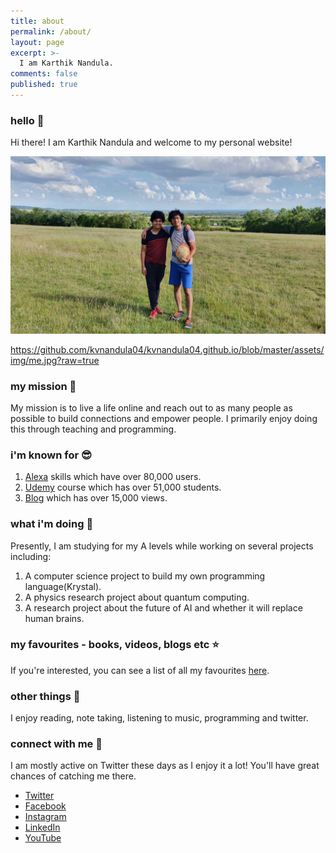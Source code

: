 ```yaml
---
title: about
permalink: /about/
layout: page
excerpt: >-
  I am Karthik Nandula.
comments: false
published: true
---
```


### hello 👋

Hi there! I am Karthik Nandula and welcome to my personal website! 

![Me on the right with my bro.](/assets/img/me.jpg)

https://github.com/kvnandula04/kvnandula04.github.io/blob/master/assets/img/me.jpg?raw=true

### my mission 💪

My mission is to live a life online and reach out to as many people as possible to build connections and empower people. I primarily enjoy doing this through teaching and programming.

### i'm known for 😎

1) [Alexa](https://www.amazon.co.uk/s?k=karthik+nandula&i=alexa-skills&ref=nb_sb_noss) skills which have over 80,000 users.  
2) [Udemy](https://www.udemy.com/user/karthik-nandula/) course which has over 51,000 students.  
3) [Blog](https://www.karsidonline.com/) which has over 15,000 views.  

### what i'm doing 📝

Presently, I am studying for my A levels while working on several projects including:

1) A computer science project to build my own programming language(Krystal).   
2) A physics research project about quantum computing.   
3) A research project about the future of AI and whether it will replace human brains.  

### my favourites - books, videos, blogs etc ⭐️

If you're interested, you can see a list of all my favourites [here](https://www.notion.so/karthiknandula/Favourites-2f30c202f6f74559b23773fbd48b0c00).

### other things 🤔

I enjoy reading, note taking, listening to music, programming and twitter.

### connect with me 🔗

I am mostly active on Twitter these days as I enjoy it a lot! You'll have great chances of catching me there. 

- [Twitter](https://twitter.com/nandulakarthik)
- [Facebook](https://www.facebook.com/karthiknandula1)
- [Instagram](https://www.instagram.com/apple.karthik1/?hl=en)
- [LinkedIn](https://uk.linkedin.com/in/karthik-nandula)
- [YouTube](https://www.youtube.com/channel/UCKPqvwlU9lKunpD8yPf4NqQ)



